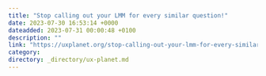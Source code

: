 ```yaml
---
title: "Stop calling out your LMM for every similar question!"
date: 2023-07-30 16:53:14 +0000
dateadded: 2023-07-31 00:00:48 +0100
description: ""
link: "https://uxplanet.org/stop-calling-out-your-lmm-for-every-similar-question-50940c64b3df?source=rss----819cc2aaeee0---4"
category:
directory: _directory/ux-planet.md
---
```

